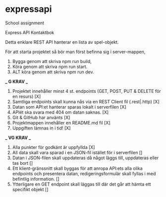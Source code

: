# expressapi

School assignment

Express API Kontaktbok

Detta enklare REST API hanterar en lista av spel-objekt.

För att starta projektet så bör man först befinna sig i server-mappen,

1. Bygga genom att skriva npm run build,
2. Köra genom att skriva npm run start.
3. ALT köra genom att skriva npm run dev.

**_ G KRAV _**

1. Projektet innehåller minst 4 st. endpoints (GET, POST, PUT & DELETE för en resurs) [X]
2. Samtliga endpoints skall kunna nås via en REST Client fil (.rest|.http) [X]
3. Datan som API:et hanterar sparas lokalt i serverfilen [X]
4. APIét ska svara med 404 om datan saknas. [X]
5. Git & GitHub har använts [X]
6. Projektmappen innehåller en README.md fil [X]
7. Uppgiften lämnas in i tid! [X]

**_ VG KRAV _**

1. Alla punkter för godkänt är uppfyllda [X]
2. All data skall vara sparad i en JSON-fil istället för i serverfilen []
3. Datan i JSON-filen skall uppdateras då något läggs till, uppdateras eller tas bort []
4. Ett klient-gränssnitt skall byggas för att anropa API:ets alla olika endpoints och
   presentera datan, redigeringsformulär skall fyllas i med befintlig information. []
5. Ytterligare en GET endpoint skall läggas till där det går att hämta ett specifikt objekt []
